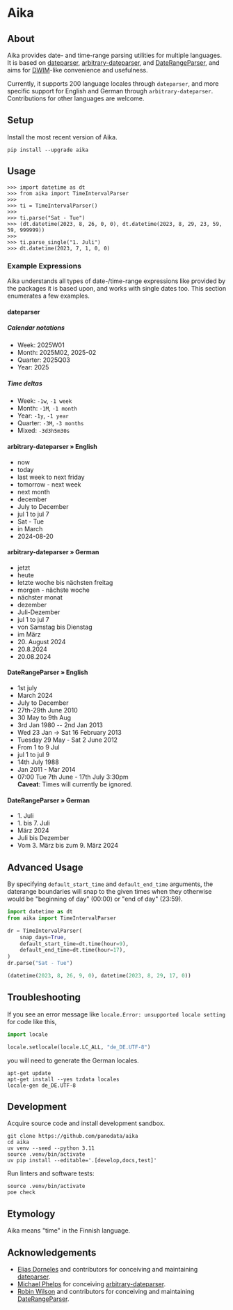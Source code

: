 # Aika


## About

Aika provides date- and time-range parsing utilities for multiple languages.
It is based on [dateparser], [arbitrary-dateparser], and [DateRangeParser],
and aims for [DWIM]-like convenience and usefulness.

Currently, it supports 200 language locales through `dateparser`, and more
specific support for English and German through `arbitrary-dateparser`.
Contributions for other languages are welcome.


## Setup

Install the most recent version of Aika.
```shell
pip install --upgrade aika
```


## Usage

```doctest
>>> import datetime as dt
>>> from aika import TimeIntervalParser
>>> 
>>> ti = TimeIntervalParser()
>>>
>>> ti.parse("Sat - Tue")
>>> (dt.datetime(2023, 8, 26, 0, 0), dt.datetime(2023, 8, 29, 23, 59, 59, 999999))
>>>
>>> ti.parse_single("1. Juli")
>>> dt.datetime(2023, 7, 1, 0, 0)
```


### Example Expressions

Aika understands all types of date-/time-range expressions like provided by the
packages it is based upon, and works with single dates too. This section enumerates
a few examples.

#### dateparser

##### Calendar notations
- Week: 2025W01
- Month: 2025M02, 2025-02
- Quarter: 2025Q03
- Year: 2025

##### Time deltas
- Week: `-1w`, `-1 week`
- Month: `-1M`, `-1 month`
- Year: `-1y`, `-1 year`
- Quarter: `-3M`, `-3 months`
- Mixed: `-3d3h5m30s`

#### arbitrary-dateparser » English

- now
- today
- last week to next friday
- tomorrow - next week
- next month
- december
- July to December
- jul 1 to jul 7
- Sat - Tue
- in March
- 2024-08-20

#### arbitrary-dateparser » German

- jetzt
- heute
- letzte woche bis nächsten freitag
- morgen - nächste woche
- nächster monat
- dezember
- Juli-Dezember
- jul 1 to jul 7
- von Samstag bis Dienstag
- im März
- 20\. August 2024
- 20.8.2024
- 20.08.2024

#### DateRangeParser » English

- 1st july
- March 2024
- July to December
- 27th-29th June 2010
- 30 May to 9th Aug
- 3rd Jan 1980 -- 2nd Jan 2013
- Wed 23 Jan -> Sat 16 February 2013
- Tuesday 29 May - Sat 2 June 2012
- From 1 to 9 Jul
- jul 1 to jul 9
- 14th July 1988
- Jan 2011 - Mar 2014 
- 07:00 Tue 7th June - 17th July 3:30pm
  <br>**Caveat**: Times will currently be ignored.

#### DateRangeParser » German

- 1\. Juli
- 1\. bis 7. Juli
- März 2024
- Juli bis Dezember
- Vom 3. März bis zum 9. März 2024


## Advanced Usage

By specifying `default_start_time` and `default_end_time` arguments, the
daterange boundaries will snap to the given times when they otherwise would be
"beginning of day" (00:00) or "end of day" (23:59).

```python
import datetime as dt
from aika import TimeIntervalParser

dr = TimeIntervalParser(
    snap_days=True,
    default_start_time=dt.time(hour=9),
    default_end_time=dt.time(hour=17),
)
dr.parse("Sat - Tue")
```
```python
(datetime(2023, 8, 26, 9, 0), datetime(2023, 8, 29, 17, 0))
```


## Troubleshooting

If you see an error message like `locale.Error: unsupported locale setting` for
code like this,
```python
import locale

locale.setlocale(locale.LC_ALL, "de_DE.UTF-8")
```

you will need to generate the German locales.
```shell
apt-get update
apt-get install --yes tzdata locales
locale-gen de_DE.UTF-8
```


## Development

Acquire source code and install development sandbox.
```shell
git clone https://github.com/panodata/aika
cd aika
uv venv --seed --python 3.11
source .venv/bin/activate
uv pip install --editable='.[develop,docs,test]'
```

Run linters and software tests:
```shell
source .venv/bin/activate
poe check
```


## Etymology

Aika means "time" in the Finnish language.

## Acknowledgements

- [Elias Dorneles] and contributors for conceiving and maintaining [dateparser].
- [Michael Phelps] for conceiving [arbitrary-dateparser].
- [Robin Wilson] and contributors for conceiving and maintaining [DateRangeParser].


[arbitrary-dateparser]: https://pypi.org/project/arbitrary-dateparser/
[dateparser]: https://pypi.org/project/dateparser/
[DateRangeParser]: https://pypi.org/project/DateRangeParser/
[DWIM]: https://en.wikipedia.org/wiki/DWIM
[Elias Dorneles]: https://github.com/eliasdorneles
[Michael Phelps]: https://github.com/nottheswimmer
[Robin Wilson]: https://github.com/robintw
